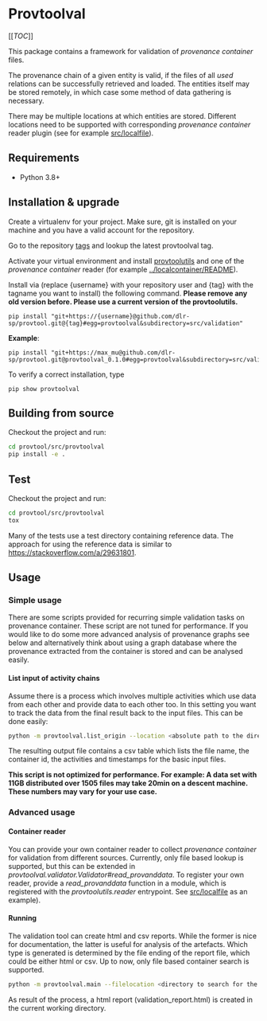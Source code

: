 #  Provtoolval

[[_TOC_]]

This package contains a framework for validation of _provenance container_ files.

The provenance chain of a given entity is valid, if the files of all _used_ relations can be successfully retrieved and loaded. The entities itself may be stored remotely,
in which case some method of data gathering is necessary.

There may be multiple locations at which entities are stored. Different locations need to be supported with corresponding _provenance container_ reader plugin (see for example [src/localfile](src/localfile/README.md)).

## Requirements

- Python 3.8+

## Installation & upgrade

Create a virtualenv for your project. Make sure, git is installed on your machine and you have a valid account for the repository.

Go to the repository [tags](https://github.com/dlr-sp/provtool/-/tags) and lookup the latest provtoolval tag.

Activate your virtual environment and install [provtoolutils](../utils/README.md) and one of the _provenance container_ reader (for example [../localcontainer/README](../localcontainer/README)).

Install via (replace {username} with your repository user and {tag} with the tagname you want to install) the following command. **Please remove any old version before. Please use a current version of the provtoolutils.**

```
pip install "git+https://{username}@github.com/dlr-sp/provtool.git@{tag}#egg=provtoolval&subdirectory=src/validation"
```

**Example**:

```
pip install "git+https://max_mu@github.com/dlr-sp/provtool.git@provtoolval_0.1.0#egg=provtoolval&subdirectory=src/validation"
```

To verify a correct installation, type

```
pip show provtoolval
```

## Building from source

Checkout the project and run:

```bash
cd provtool/src/provtoolval
pip install -e .
```

## Test

Checkout the project and run:

```bash
cd provtool/src/provtoolval
tox
```

Many of the tests use a test directory containing reference data. The approach for using the reference data is similar to https://stackoverflow.com/a/29631801.

## Usage

### Simple usage

There are some scripts provided for recurring simple validation tasks on provenance container. These script are not tuned for performance. If you would like to do some more advanced analysis of provenance graphs see below and alternatively think about using a graph database where the provenance extracted from the container is stored and can be analysed easily.

#### List input of activity chains

Assume there is a process which involves multiple activities which use data from each other and provide data to each other too. In this setting you want to track the data from the final result back to the input files. This can be done easily:

```bash
python -m provtoolval.list_origin --location <absolute path to the directory, where ALL container from the process are stored> --output <(relative) path to the output file (csv)>
```

The resulting output file contains a csv table which lists the file name, the container id, the activities and timestamps for the basic input files.

**This script is not optimized for performance. For example: A data set with 11GB distributed over 1505 files may take 20min on a descent machine. These numbers may vary for your use case.**

### Advanced usage

#### Container reader

You can provide your own container reader to collect _provenance container_ for validation from different sources. Currently, only file based lookup is supported, but this can be extended in _provtoolval.validator.Validator#read_provanddata_. To register your own reader, provide a _read_provanddata_ function in a module, which is registered with the _provtoolutils.reader_ entrypoint. See  [src/localfile](src/localfile/README.md) as an example).

#### Running

The validation tool can create html and csv reports. While the former is nice for documentation, the latter is useful for analysis of the artefacts. Which type
is generated is determined by the file ending of the report file, which could be either html or csv. Up to now, only file based container search is supported.

```bash
python -m provtoolval.main --filelocation <directory to search for the container> --target <target hash id> --reportfile /home/.../report.html
```

As result of the process, a html report (validation\_report.html) is created in the current working directory.
